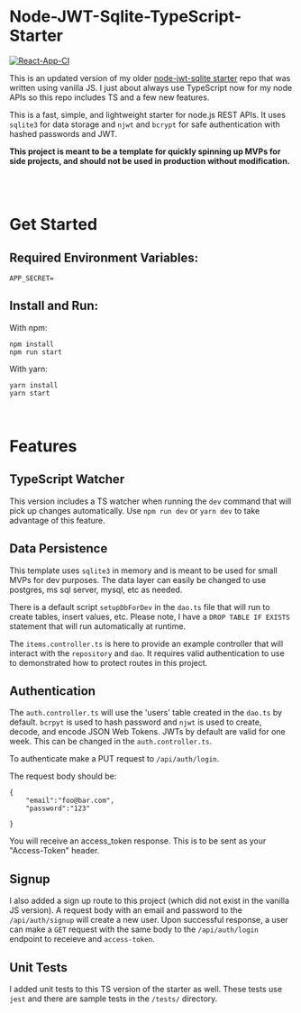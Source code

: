 # Node-JWT-Sqlite-TypeScript-Starter


[![React-App-CI](https://github.com/mwolfhoffman/node-jwt-sqlite-typescript-starter/actions/workflows/node.js.yml/badge.svg?branch=master)](https://github.com/mwolfhoffman/node-jwt-sqlite-typescript-starter/actions/workflows/node.js.yml)

This is an updated version of my older <a taret="_blank" href="https://github.com/mwolfhoffman/node-jwt-sqlite-starter">node-jwt-sqlite starter</a> repo that was written using vanilla JS. I just about always use TypeScript now for my node APIs so this repo includes TS and a few new features.

This is a fast, simple, and lightweight starter for node.js REST APIs. It uses `sqlite3` for data storage and `njwt` and `bcrypt` for safe authentication with hashed passwords and JWT. 

**This project is meant to be a template for quickly spinning up MVPs for side projects, and should not be used in production without modification.**

<br />

<br />


# Get Started

## Required Environment Variables:
```
APP_SECRET=
```

## Install and Run:

With npm:

```
npm install
npm run start
```

With yarn:

```
yarn install
yarn start
```



<br/>

# Features

## TypeScript Watcher

This version includes a TS watcher when running the `dev` command that will pick up changes automatically. Use `npm run dev` or `yarn dev` to take advantage of this feature.

## Data Persistence

This template uses `sqlite3` in memory and is meant to be used for small MVPs for dev purposes. The data layer can easily be changed to use postgres, ms sql server, mysql, etc as needed. 

There is a default script `setupDbForDev` in the `dao.ts` file that will run to create tables, insert values, etc. Please note, I have a `DROP TABLE IF EXISTS` statement that will run automatically at runtime.

The `items.controller.ts` is here to provide an example controller that will interact with the `repository` and `dao`. It requires valid authentication to use to demonstrated how to protect routes in this project.

## Authentication

The `auth.controller.ts` will use the 'users' table created in the `dao.ts` by default. `bcrpyt` is used to hash password and `njwt` is used to create, decode, and encode JSON Web Tokens. JWTs by default are valid for one week. This can be changed in the `auth.controller.ts`. 

To authenticate make a PUT request to `/api/auth/login`. 

The request body should be:

```
{
    "email":"foo@bar.com",
    "password":"123"

}
```

You will receive an access_token response.  This is to be sent as your "Access-Token" header. 

## Signup

I also added a sign up route to this project (which did not exist in the vanilla JS version). A request body with an email and password to the `/api/auth/signup` will create a new user. Upon successful response, a user can make a `GET` request with the same body to the `/api/auth/login` endpoint to receieve and `access-token`.

## Unit Tests

I added unit tests to this TS version of the starter as well. These tests use `jest` and there are sample tests in the `/tests/` directory.
